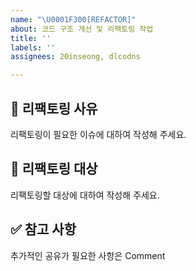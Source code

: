 ```yaml
---
name: "\U0001F300[REFACTOR]"
about: 코드 구조 개선 및 리팩토링 작업
title: ''
labels: ''
assignees: 20inseong, dlcodns

---
```


## 🧐 리팩토링 사유

리팩토링이 필요한 이슈에 대하여 작성해 주세요.

## 🎯 리팩토링 대상

리팩토링할 대상에 대하여 작성해 주세요.

## ✅ 참고 사항

추가적인 공유가 필요한 사항은 Comment
